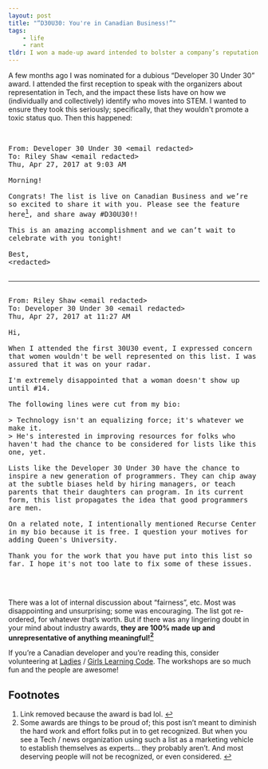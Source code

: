 ```yaml
---
layout: post
title: "“D30U30: You're in Canadian Business!”"
tags:
    - life
    - rant
tldr: I won a made-up award intended to bolster a company’s reputation in the industry, nothing more.
---
```


A few months ago I was nominated for a dubious “Developer 30 Under 30” award. I attended the first reception to speak with the organizers about representation in Tech, and the impact these lists have on how we (individually and collectively) identify who moves into STEM. I wanted to ensure they took this seriously; specifically, that they wouldn't promote a toxic status quo. Then this happened:

<br/>

<pre style="white-space: pre-wrap">
From: Developer 30 Under 30 &lt;email redacted&gt;
To: Riley Shaw &lt;email redacted&gt;
Thu, Apr 27, 2017 at 9:03 AM

Morning!

Congrats! The list is live on Canadian Business and we’re so excited to share it with you. Please see the feature here<a id="fnref:1" href="#fn:1"><sup>1</sup></a>, and share away #D30U30!!

This is an amazing accomplishment and we can’t wait to celebrate with you tonight!

Best,
&lt;redacted&gt;

</pre>

---

<pre style="white-space: pre-wrap">

From: Riley Shaw &lt;email redacted&gt;
To: Developer 30 Under 30 &lt;email redacted&gt;
Thu, Apr 27, 2017 at 11:27 AM

Hi,

When I attended the first 30U30 event, I expressed concern that women wouldn't be well represented on this list. I was assured that it was on your radar.

I'm extremely disappointed that a woman doesn't show up until #14.

The following lines were cut from my bio:

> Technology isn't an equalizing force; it's whatever we make it.
> He's interested in improving resources for folks who haven't had the chance to be considered for lists like this one, yet.

Lists like the Developer 30 Under 30 have the chance to inspire a new generation of programmers. They can chip away at the subtle biases held by hiring managers, or teach parents that their daughters can program. In its current form, this list propagates the idea that good programmers are men.

On a related note, ​I intentionally mentioned Recurse Center in my bio because it is free. I question your motives for adding Queen's University.

Thank you for the work that you have put into this list so far. I hope it's not too late to fix some of these issues.

</pre>

<br />

There was a lot of internal discussion about “fairness”, etc. Most was disappointing and unsurprising; some was encouraging. The list got re-ordered, for whatever that’s worth. But if there was any lingering doubt in your mind about industry awards, **they are 100% made up and unrepresentative of anything meaningful!<a id="fnref:2" href="#fn:2"><sup>2</sup></a>**

If you’re a Canadian developer and you’re reading this, consider volunteering at [Ladies](https://www.canadalearningcode.ca/program/ladies-learning-code/) / [Girls Learning Code](https://www.canadalearningcode.ca/program/girls-learning-code/). The workshops are so much fun and the people are awesome!

## Footnotes

1. <div id="fn:1"></div>Link removed because the award is bad lol. <a href="#fnref:1" class="reversefootnote">↩</a>
2. <div id="fn:2"></div>Some awards are things to be proud of; this post isn’t meant to diminish the hard work and effort folks put in to get recognized. But when you see a Tech / news organization using such a list as a marketing vehicle to establish themselves as experts… they probably aren’t. And most deserving people will not be recognized, or even considered. <a href="#fnref:2" class="reversefootnote">↩</a>
